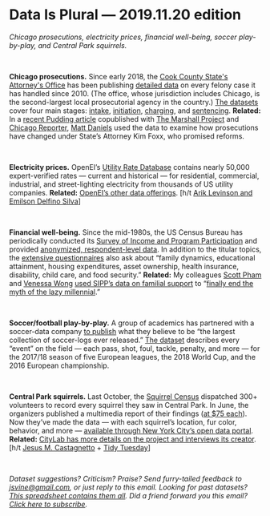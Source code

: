 Data Is Plural — 2019.11.20 edition
===================================

*Chicago prosecutions, electricity prices, financial well-being, soccer play-by-play, and Central Park squirrels.*

&nbsp;

**Chicago prosecutions.** Since early 2018, the [Cook County State's Attorney's Office](https://www.cookcountystatesattorney.org/) has been publishing [detailed data](https://www.cookcountystatesattorney.org/about/case-level-data) on every felony case it has handled since 2010. (The office, whose jurisdiction includes Chicago, is the second-largest local prosecutorial agency in the country.) [The datasets](https://datacatalog.cookcountyil.gov/browse?tags=state%27s+attorney+case-level&sortBy=most_accessed) cover four main stages: [intake](https://datacatalog.cookcountyil.gov/Courts/Intake/3k7z-hchi), [initiation](https://datacatalog.cookcountyil.gov/Courts/Initiation/7mck-ehwz), [charging](https://datacatalog.cookcountyil.gov/Courts/Dispositions/apwk-dzx8), and [sentencing](https://datacatalog.cookcountyil.gov/Courts/Sentencing/tg8v-tm6u). **Related:** In a [recent Pudding article](https://pudding.cool/2019/10/prosecutors/) copublished with [The Marshall Project](https://www.themarshallproject.org/2019/10/24/the-kim-foxx-effect-how-prosecutions-have-changed-in-cook-county) and [Chicago Reporter](https://projects.chicagoreporter.com/kim-foxx-prosecutions-20191024/), [Matt Daniels](https://twitter.com/matthew_daniels) used the data to examine how prosecutions have changed under State’s Attorney Kim Foxx, who promised reforms.

&nbsp;

**Electricity prices.** OpenEI’s [Utility Rate Database](https://openei.org/wiki/Utility_Rate_Database) contains nearly 50,000 expert-verified rates — current and historical — for residential, commercial, industrial, and street-lighting electricity from thousands of US utility companies. **Related:** [OpenEI’s other data offerings](https://openei.org/wiki/Data). [h/t [Arik Levinson and Emilson Delfino Silva](https://www.nber.org/papers/w26385)]

&nbsp;

**Financial well-being.** Since the mid-1980s, the US Census Bureau has periodically conducted its [Survey of Income and Program Participation](https://www.census.gov/sipp/) and provided [anonymized, respondent-level data](https://www.census.gov/programs-surveys/sipp/data/datasets.html). In addition to the titular topics, the [extensive questionnaires](https://www.census.gov/programs-surveys/sipp/about/sipp-content-information.html) also ask about “family dynamics, educational attainment, housing expenditures, asset ownership, health insurance, disability, child care, and food security.” **Related:** My colleagues [Scott Pham](https://twitter.com/scottpham) and [Venessa Wong](https://twitter.com/venessawwong) [used SIPP’s data on familial support](https://github.com/BuzzFeedNews/2019-11-sipp) to “[finally end the myth of the lazy millennial](https://www.buzzfeednews.com/article/venessawong/millennials-parents-stereotypes-boomers-data).”

&nbsp;

**Soccer/football play-by-play.** A group of academics has partnered with a soccer-data company [to publish](https://www.nature.com/articles/s41597-019-0247-7) what they believe to be “the largest collection of soccer-logs ever released.” [The dataset](https://figshare.com/collections/Soccer_match_event_dataset/4415000) describes every “event” on the field — each pass, shot, foul, tackle, penalty, and more — for the 2017/18 season of five European leagues, the 2018 World Cup, and the 2016 European championship.

&nbsp;

**Central Park squirrels.** Last October, the [Squirrel Census](https://www.thesquirrelcensus.com/) dispatched 300+ volunteers to record every squirrel they saw in Central Park. In June, the organizers published a multimedia report of their findings ([at $75 each](https://squirrelcensus.bigcartel.com/product/central-park-squirrel-census-2019-report)). Now they’ve made the data — with each squirrel’s location, fur color, behavior, and more — [available through New York City’s open data portal](https://data.cityofnewyork.us/Environment/2018-Central-Park-Squirrel-Census-Squirrel-Data/vfnx-vebw). **Related:** [CityLab has more details on the project and interviews its creator](https://www.citylab.com/life/2019/06/squirrel-census-results-population-central-park-nyc/592162/). [h/t [Jesus M. Castagnetto](https://twitter.com/jmcastagnetto/status/1191418797384753152) + [Tidy Tuesday](https://github.com/rfordatascience/tidytuesday#2019)]

&nbsp;

*Dataset suggestions? Criticism? Praise? Send furry-tailed feedback to jsvine@gmail.com, or just reply to this email. Looking for past datasets? [This spreadsheet contains them all](https://docs.google.com/spreadsheets/d/1wZhPLMCHKJvwOkP4juclhjFgqIY8fQFMemwKL2c64vk). Did a friend forward you this email? [Click here to subscribe](https://tinyletter.com/data-is-plural).*